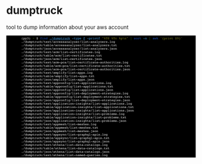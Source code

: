 # dumptruck
tool to dump information about your aws account

![example output](/screenshots/example-output.jpeg)
